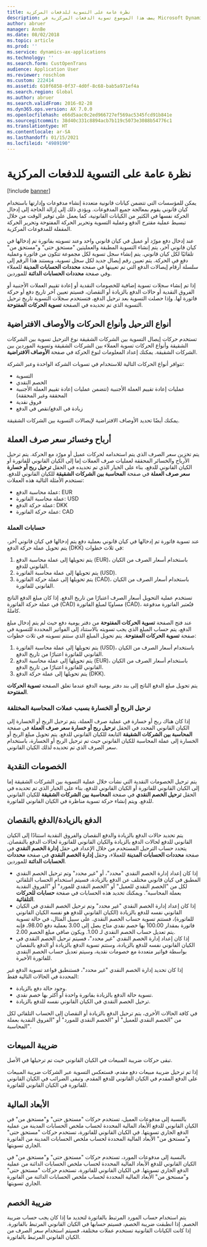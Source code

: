 ```yaml
---
title: نظرة عامة على التسوية للدفعات المركزية
description: يصف هذا الموضوع تسوية الدفعات المركزية في Microsoft Dynamics 365 Finance.
author: abruer
manager: AnnBe
ms.date: 08/02/2018
ms.topic: article
ms.prod: ''
ms.service: dynamics-ax-applications
ms.technology: ''
ms.search.form: CustOpenTrans
audience: Application User
ms.reviewer: roschlom
ms.custom: 222414
ms.assetid: 610f6858-0f37-4d0f-8c68-bab5a971ef4a
ms.search.region: Global
ms.author: abruer
ms.search.validFrom: 2016-02-28
ms.dyn365.ops.version: AX 7.0.0
ms.openlocfilehash: e66d5aac0c2ed966727ef569ac5345fcd91b841e
ms.sourcegitcommit: 38d40c331c8894acb7b119c5073e3088b54776c1
ms.translationtype: HT
ms.contentlocale: ar-SA
ms.lasthandoff: 01/15/2021
ms.locfileid: "4989190"
---
```

# <a name="settlement-overview-for-centralized-payments"></a>نظرة عامة على التسوية للدفعات المركزية

[!include [banner](../includes/banner.md)]

يمكن للمؤسسات التي تتضمن كيانات قانونية متعددة إنشاء مدفوعات وإدارتها باستخدام كيان قانوني يقوم بمعالجة جميع المدفوعات. ويؤدي ذلك إلى إزالة الحاجة إلى إدخال الحركة نفسها في الكثير من الكيانات القانونية، كما يعمل على توفير الوقت من خلال تبسيط عملية مقترح الدفع وعملية التسوية وتحرير الحركة المفتوحة وتحرير الحركة المقفلة للمدفوعات المركزية. 

عند إدخال دفع مورّد أو عميل في كيان قانوني واحد وعند تسويته بفاتورة تم إدخالها في كيان قانوني آخر، يتم إنشاء التسوية المطبقة والعمليتين "مستحق حتى" و"مستحق من" تلقائيًا لكل كيان قانوني. يتم إنشاء سجل تسوية لكل مجموعة تتكون من فاتورة وعملية دفع في الحركة. يتم تعيين رقم إيصال جديد لكل سجل تسوية، ويستند هذا الرقم إلى سلسلة أرقام إيصالات الدفع التي تم تعيينها في صفحة **محددات الحسابات المدينة‬** للعملاء وفي صفحة **محددات الحسابات الدائنة** للموردين. 

إذا تم إنشاء سجلات تسوية إضافية للخصومات النقدية أو إعادة تقييم العملات الأجنبية أو الفروق النقدية أو حالات الدفع بالزيادة أو النقصان، فسيتم تعيين آخر تاريخ دفع أو حركة فاتورة لها. وإذا حصلت التسوية بعد ترحيل الدفع، فتستخدم سجلات التسوية تاريخ ترحيل التسوية الذي تم تحديده في الصفحة **تسوية الحركات المفتوحة‬**.

## <a name="posting-types-transaction-types-and-default-descriptions"></a>أنواع الترحيل وأنواع الحركات والأوصاف الافتراضية

تستخدم حركات إيصال التسوية بين الشركات الشقيقة نوع الترحيل تسوية بين الشركات الشقيقة وأنواع الحركات تسوية العملاء بين الشركات الشقيقة وتسوية الموردين بين الشركات الشقيقة. يمكنك إعداد المعلومات لنوع الحركة في صفحة **الأوصاف الافتراضية‬**. 

تتوافر أنواع الحركات التالية للاستخدام في تسويات الشركة الواحدة وعبر الشركة:

-   التسوية
-   الخصم النقدي
-   عمليات إعادة تقييم العملة الأجنبية (تتضمن عمليات إعادة تقييم العملة الأجنبية المحققة وغير المحققة)
-   فروق نقدية
-   زيادة في الدفع/نقص في الدفع

يمكنك أيضًا تحديد الأوصاف الافتراضية لإيصالات التسوية بين الشركات الشقيقة.

## <a name="currency-exchange-gains-or-losses"></a>أرباح وخسائر سعر صرف العملة

يتم تخزين سعر الصرف الذي يتم استخدامه لحركات عميل أو مورّد مع الحركة. يتم ترحيل الأرباح والخسائر المحققة لعمليات صرف العملات إما إلى الكيان القانوني للفاتورة أو الكيان القانوني للدفع، بناء على الخيار الذي تم تحديده في الحقل **ترحيل ربح أو خسارة سعر صرف العملة‬** في صفحة **المحاسبة بين الشركات الشقيقة** للكيان القانوني للدفع. تستخدم الأمثلة التالية هذه العملات:
-   عملة محاسبة الدفع: EUR
-   عملة محاسبة الفاتورة: USD
-   عملة حركة الدفع: DKK
-   عملة حركة الفاتورة: CAD

### <a name="currency-calculations"></a>حسابات العملة

عند تسوية فاتورة تم إدخالها في كيان قانوني بعملية دفع يتم إدخالها في كيان قانوني آخر، يتم تحويل عملة حركة الدفع (DKK) في ثلاث خطوات:
1.  يتم تحويلها إلى عملة محاسبة الدفع (EUR)، باستخدام أسعار الصرف من الكيان القانوني للدفع.
2.  يتم تحويلها إلى عملة محاسبة الفاتورة (USD).
3.  يتم تحويلها إلى عملة حركة الفاتورة (CAD)، باستخدام أسعار الصرف من الكيان القانوني للفاتورة.

تستخدم عملية التحويل أسعار الصرف اعتبارًا من تاريخ الدفع. إذا كان مبلغ الدفع الناتج في عملة حركة الفاتورة (CAD) مساويًا لمبلغ الفاتورة (CAD)، فتُعتبر الفاتورة مدفوعة كاملةً. 

عند فتح الصفحة **تسوية الحركات المفتوحة‬** من دفتر يومية دفع حيث لم يتم إدخال مبلغ الدفع، يتم حساب المبلغ الذي يجب تسويته بالاستناد إلى الفواتير المحددة للتسوية في صفحة **تسوية الحركات المفتوحة**. يتم تحويل المبلغ الذي ستتم تسويته في ثلاث خطوات:
1.  يتم تحويلها إلى عملة محاسبة الفاتورة (USD)، باستخدام أسعار الصرف من الكيان القانوني للفاتورة اعتبارًا من تاريخ الدفع.
2.  يتم تحويلها إلى عملة محاسبة الدفع (EUR)، باستخدام أسعار الصرف من الكيان القانوني للفاتورة اعتبارًا من تاريخ الدفع.
3.  يتم تحويلها إلى عملة حركة الدفع (DKK).

يتم تحويل مبلغ الدفع الناتج إلى بند دفتر يومية الدفع عندما تغلق الصفحة **تسوية الحركات المفتوحة**.

### <a name="posting-for-gain-or-loss-because-of-different-accounting-currencies"></a>ترحيل الربح أو الخسارة بسبب عملات المحاسبة المختلفة

إذا كان هناك ربح أو خسارة في عملية صرف العملة‬، يتم ترحيل الربح أو الخسارة إلى الكيان القانوني المحدد في الحقل **ترحيل ربح أو خسارة سعر صرف العملة‬** في صفحة **المحاسبة بين الشركات الشقيقة** التابعة للكيان القانوني للدفع. يتم تحويل مبلغ الربح أو الخسارة إلى عملة المحاسبة للكيان القانوني حيث تم ترحيل الربح أو الخسارة، باستخدام سعر الصرف الذي تم تحديده لذلك الكيان القانوني.

## <a name="cash-discounts"></a>الخصومات النقدية

يتم ترحيل الخصومات النقدية التي نشأت خلال عملية التسوية بين الشركات الشقيقة إما إلى الكيان القانوني للفاتورة أو الكيان القانوني للدفع، بناء على الخيار الذي تم تحديده في الحقل **ترحيل ‏‏الخصم النقدي‬‬** في صفحة **المحاسبة بين الشركات الشقيقة** للكيان القانوني للدفع. ويتم إنشاء حركة تسوية مناظرة في الكيان القانوني للفاتورة.

## <a name="overpayments-and-underpayments"></a>الدفع بالزيادة/الدفع بالنقصان

يتم تحديد حالات الدفع بالزيادة والدفع النقصان والفروق النقدية استنادًا إلى الكيان القانوني للدفع لحالات الدفع بالزيادة والكيان القانوني للفاتورة لحالات الدفع بالنقصان. يتحدد حساب الترحيل المستخدم من خلال الإعداد في حقل **إدارة الخصم النقدي** في صفحة **محددات الحسابات المدينة** للعملاء، وحقل **إدارة الخصم النقدي** في صفحة **محددات الحسابات الدائنة** للموردين.

-   إذا كان إعداد إدارة الخصم النقدي "محدد‬"، أو "غير محدد‬" وتم ترحيل الخصم النقدي المطبق في كيان قانوني مختلف عن الدفع بالزيادة، فسيتم استخدام الحساب التلقائي لكل من "الخصم النقدي للعميل‬" أو "الخصم النقدي للمورد" أو "الفروق النقدية بعملة المحاسبة‬". ويمكنك تحديد هذه الحسابات في صفحة **حسابات للحركات التلقائية**.
-   إذا كان إعداد إدارة الخصم النقدي "غير محدد" وتم ترحيل الخصم النقدي في الكيان القانوني نفسه للدفع بالزيادة (الكيان القانوني للدفع هو نفسه الكيان القانوني للفاتورة)، فستتم تسوية حساب الخصم النقدي. على سبيل المثال، في حالة تسوية فاتورة بمقدار 100.00 بها خصم نقدي متاح يصل إلى 3.00 بعملية دفع 98.00، فإنه يتم تعديل حساب الخصم النقدي لـ 1.00. ويكون صافي مبلغ الخصم 2.00.
-   إذا كان إعداد إدارة الخصم النقدي "غير محدد"، فسيتم ترحيل الخصم النقدي في الكيان القانوني نفسه للدفع بالزيادة، وستتم تسوية الدفع بالزيادة أو الدفع بالنقصان‬ بواسطة فواتير متعددة مع خصومات نقدية، وسيتم تعديل حساب الخصم النقدي للفاتورة الأخيرة.

إذا كان تحديد إدارة الخصم النقدي "غير محدد"، فستنطبق قواعد تسوية الدفع غير المحددة في الحالات التالية فقط:
-   وجود حالة دفع بالزيادة.
-   تسوية حالة الدفع بالزيادة بفاتورة واحدة أو أكثر بها خصم نقدي.
-   ترحيل الخصم النقدي في الكيان القانوني نفسه للدفع بالزيادة.

في كافة الحالات الأخرى، يتم ترحيل الدفع بالزيادة أو النقصان إلى الحساب التلقائي لكل من "الخصم النقدي للعميل" أو "الخصم النقدي للمورد" أو "الفروق النقدية بعملة المحاسبة‬".

## <a name="sales-tax"></a>ضريبة المبيعات
تبقى حركات ضريبة المبيعات في الكيان القانوني حيث تم ترحيلها في الأصل. 

إذا تم ترحيل ضريبة مبيعات دفع مقدم، فستعكس التسوية عبر الشركات ضريبة المبيعات على الدفع المقدم في الكيان القانوني للدفع المقدم. وتبقى الضرائب في الكيان القانوني للفاتورة في الكيان القانوني للفاتورة.

## <a name="financial-dimensions"></a>الأبعاد المالية
بالنسبة إلى مدفوعات العميل، تستخدم حركات "مستحق حتى" و"مستحق من" في الكيان القانوني للدفع الأبعاد المالية المحددة لحساب ملخص الحسابات المدينة من عملية الدفع الجاري تسويتها. في الكيان القانوني للفاتورة، تستخدم حركات "مستحق حتى" و"مستحق من" الأبعاد المالية المحددة لحساب ملخص الحسابات المدينة من الفاتورة الجاري تسويتها. 

بالنسبة إلى مدفوعات المورد، تستخدم حركات "مستحق حتى" و"مستحق من" في الكيان القانوني للدفع الأبعاد المالية المحددة لحساب ملخص الحسابات الدائنة من عملية الدفع الجاري تسويتها. في الكيان القانوني للفاتورة، تستخدم حركات "مستحق حتى" و"مستحق من" الأبعاد المالية المحددة لحساب ملخص الحسابات الدائنة من الفاتورة الجاري تسويتها.

## <a name="withholding-tax"></a>ضريبة الخصم
يتم استخدام حساب المورد المرتبط بالفاتورة لتحديد ما إذا كان يجب حساب ضريبة الخصم. إذا انطبقت ضريبة الخصم، فسيتم حسابها في الكيان القانوني المرتبط بالفاتورة. إذا كانت الكيانات القانونية تستخدم عملات مختلفة، فسيتم استخدام سعر الصرف من الكيان القانوني المرتبط بالفاتورة.
